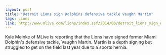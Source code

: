 ```yaml
---
layout: post
title: "Detroit Lions sign Dolphins defensive tackle Vaughn Martin"
tags: Lions
link: http://www.mlive.com/lions/index.ssf/2014/03/detroit_lions_sign_dolphins_de.html
---
```


Kyle Meinke of MLive is reporting that the Lions have signed former Miami Dolphin's defensive tackle, Vaughn Martin.  Martin is a depth signing but struggled to get on the field last year due to a sports hernia.
